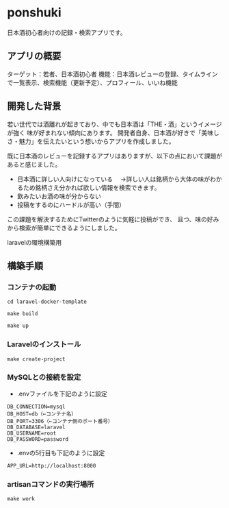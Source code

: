 # ponshuki
日本酒初心者向けの記録・検索アプリです。

## アプリの概要
ターゲット：若者、日本酒初心者
機能：日本酒レビューの登録、タイムラインで一覧表示、検索機能（更新予定）、プロフィール、いいね機能


## 開発した背景
若い世代では酒離れが起きており、中でも日本酒は「THE・酒」というイメージが強く
味が好まれない傾向にあります。
開発者自身、日本酒が好きで「美味しさ・魅力」を伝えたいという想いからアプリを作成しました。

既に日本酒のレビューを記録するアプリはありますが、以下の点において課題があると感じました。
* 日本酒に詳しい人向けになっている
　→詳しい人は銘柄から大体の味がわかるため銘柄さえ分かれば欲しい情報を検索できます。
* 飲みたいお酒の味が分からない
* 投稿をするのにハードルが高い（手間）

この課題を解決するためにTwitterのように気軽に投稿ができ、
且つ、味の好みから検索が簡単にできるようにしました。


laravelの環境構築用

## 構築手順

### コンテナの起動

```
cd laravel-docker-template
```

```
make build
```

```
make up
```

### Laravelのインストール

```
make create-project
```

### MySQLとの接続を設定

- .envファイルを下記のように設定

```
DB_CONNECTION=mysql
DB_HOST=db（←コンテナ名）
DB_PORT=3306（←コンテナ側のポート番号）
DB_DATABASE=laravel
DB_USERNAME=root
DB_PASSWORD=password
```

- .envの5行目も下記のように設定

```
APP_URL=http://localhost:8000
```

### artisanコマンドの実行場所

```
make work
```

